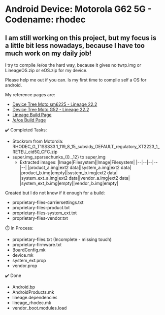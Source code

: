 # Android Device: Motorola G62 5G - Codename: rhodec

## I am still working on this project, but my focus is a little bit less nowadays, because I have too much work on my daily job!

I try to compile /e/os the hard way, because it gives no twrp.img or LineageOS.zip or eOS.zip for my device.

Please help me out if you can. Is my first time to compile self a OS for android.

My reference pages are:
- [Device Tree Moto sm6225 - Lineage 22.2](https://github.com/LineageOS/android_device_motorola_sm6225-common/tree/lineage-22.2)
- [Device Tree Moto G52 - Lineage 22.2](https://github.com/LineageOS/android_device_motorola_rhode/tree/lineage-22.2)
- [Lineage Build Page](https://wiki.lineageos.org/devices/rhode/build/)
- [/e/os Build Page](https://doc.e.foundation/support-topics/build-e)

✔️ Completed Tasks:
- Stockrom from Motorola: RHODEC_G_T1SSS33.1_119_8_15_subsidy_DEFAULT_regulatory_XT2223_1_RETEU_cid50_CFC.zip
- super.img_sparsechunks_{0…12} to super.img
    - Extracted images:
        |Image|Filesystem||Image|Filesystem|
        |--|--|--|--|--|
        |product_a.img|ext2 data||system_a.img|ext2 data|
        |product_b.img|empty||system_b.img|ext2 data|
        |system_ext_a.img|ext2 data||vendor_a.img|ext2 data|
        |system_ext_b.img|empty||vendor_b.img|empty|
          
Created but I do not know if it enough for a build:
- proprietary-files-carriersettings.txt
- proprietary-files-product.txt
- proprietary-files-system_ext.txt
- proprietary-files-vendor.txt

⏱️ In Process:
- proprietary-files.txt (Incomplete - missing touch)
- proprietary-firmware.txt
- BoardConfig.mk
- device.mk
- system_ext.prop
- vendor.prop

✔️ Done
- Android.bp
- AndroidProducts.mk
- lineage.dependencies
- lineage_rhodec.mk
- vendor_boot.modules.load
